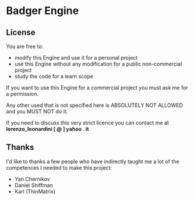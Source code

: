 # Badger Engine

## License
You are free to:
  - modify this Engine and use it for a personal project
  - use this Engine without any modification for a public non-commercial project
  - study the code for a learn scope
  
If you want to use this Engine for a commercial project you must ask me for a permission.

Any other used that is not specified here is ABSOLUTELY NOT ALLOWED and you MUST NOT do it.

If you need to discuss this very strict licence you can contact me at    **lorenzo_leonardini [ @ ] yahoo . it**

## Thanks
I'd like to thanks a few people who have indirectly taught me a lot of the competences I needed to make this project:
  - Yan Chernikov
  - Daniel Shiffman
  - Karl (ThinMatrix)
